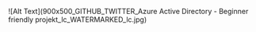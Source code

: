 



  ![Alt Text](900x500_GITHUB_TWITTER_Azure Active Directory - Beginner friendly projekt_lc_WATERMARKED_lc.jpg)
